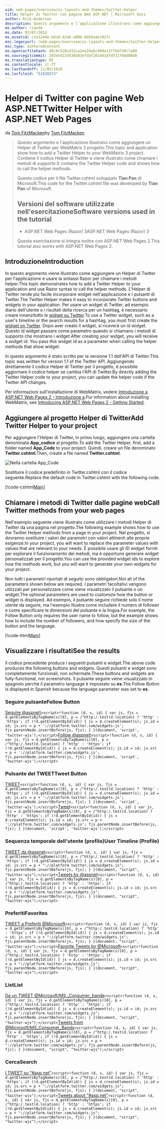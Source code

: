 ```yaml
---
uid: web-pages/overview/ui-layouts-and-themes/twitter-helper
title: Helper di Twitter con pagine Web ASP.NET | Microsoft Docs
author: Rick-Anderson
description: Questo argomento e l'applicazione illustrano come aggiungere un Helper di Twitter per WebMatrix 3 progetto. Contiene il codice Helper di Twitter e viene illustrato come chiamare il supporto...
ms.author: riande
ms.date: 02/07/2014
ms.assetid: c1a1244e-b9c8-42e6-a00b-8456a4ec027c
msc.legacyurl: /web-pages/overview/ui-layouts-and-themes/twitter-helper
msc.type: authoredcontent
ms.openlocfilehash: 89c8c520cd32ca2ee24e6cd90e11f7bdf39c7a80
ms.sourcegitcommit: 2d3e5422d530203efdaf2014d1d7df31f88d08d0
ms.translationtype: MT
ms.contentlocale: it-IT
ms.lasthandoff: 11/05/2018
ms.locfileid: "51020573"
---
```

<a name="twitter-helper-with-aspnet-web-pages"></a><span data-ttu-id="c26f6-104">Helper di Twitter con pagine Web ASP.NET</span><span class="sxs-lookup"><span data-stu-id="c26f6-104">Twitter Helper with ASP.NET Web Pages</span></span>
====================
<span data-ttu-id="c26f6-105">da [Tom FitzMacken](https://github.com/tfitzmac)</span><span class="sxs-lookup"><span data-stu-id="c26f6-105">by [Tom FitzMacken](https://github.com/tfitzmac)</span></span>

> <span data-ttu-id="c26f6-106">Questo argomento e l'applicazione illustrano come aggiungere un Helper di Twitter per WebMatrix 3 progetto.</span><span class="sxs-lookup"><span data-stu-id="c26f6-106">This topic and application show how to add a Twitter Helper to your WebMatrix 3 project.</span></span> <span data-ttu-id="c26f6-107">Contiene il codice Helper di Twitter e viene illustrato come chiamare i metodi di supporto.</span><span class="sxs-lookup"><span data-stu-id="c26f6-107">It contains the Twitter Helper code and shows how to call the helper methods.</span></span>
> 
> <span data-ttu-id="c26f6-108">Questo codice per il file Twitter.cshtml sviluppato **Tian Pan** di Microsoft.</span><span class="sxs-lookup"><span data-stu-id="c26f6-108">This code for the Twitter.cshtml file was developed by **Tian Pan** of Microsoft.</span></span>
> 
> ## <a name="software-versions-used-in-the-tutorial"></a><span data-ttu-id="c26f6-109">Versioni del software utilizzate nell'esercitazione</span><span class="sxs-lookup"><span data-stu-id="c26f6-109">Software versions used in the tutorial</span></span>
> 
> 
> - <span data-ttu-id="c26f6-110">ASP.NET Web Pages (Razor) 3</span><span class="sxs-lookup"><span data-stu-id="c26f6-110">ASP.NET Web Pages (Razor) 3</span></span>
>   
> 
> <span data-ttu-id="c26f6-111">Questa esercitazione si integra inoltre con ASP.NET Web Pages 2.</span><span class="sxs-lookup"><span data-stu-id="c26f6-111">This tutorial also works with ASP.NET Web Pages 2.</span></span>


## <a name="introduction"></a><span data-ttu-id="c26f6-112">Introduzione</span><span class="sxs-lookup"><span data-stu-id="c26f6-112">Introduction</span></span>

<span data-ttu-id="c26f6-113">In questo argomento viene illustrato come aggiungere un Helper di Twitter per l'applicazione e usare la sintassi Razor per chiamare i metodi helper.</span><span class="sxs-lookup"><span data-stu-id="c26f6-113">This topic demonstrates how to add a Twitter Helper to your application and use Razor syntax to call the helper methods.</span></span> <span data-ttu-id="c26f6-114">L'Helper di Twitter rende più facile incorporare widget nell'applicazione e i pulsanti di Twitter.</span><span class="sxs-lookup"><span data-stu-id="c26f6-114">The Twitter Helper makes it easy to incorporate Twitter buttons and widgets in your application.</span></span> <span data-ttu-id="c26f6-115">Per usare un widget di Twitter, ad esempio diario dell'utente o i risultati della ricerca per un hashtag, è necessario creare innanzitutto le [widget su Twitter](https://twitter.com/settings/widgets).</span><span class="sxs-lookup"><span data-stu-id="c26f6-115">To use a Twitter widget, such as a user's timeline or the search results for a hashtag, you must first create the [widget on Twitter](https://twitter.com/settings/widgets).</span></span> <span data-ttu-id="c26f6-116">Dopo aver creato il widget, si riceverà un id widget. Questo id widget passare come parametro quando si chiamano i metodi di supporto che mostrano i widget.</span><span class="sxs-lookup"><span data-stu-id="c26f6-116">After creating your widget, you will receive a widget id. You pass this widget id as a parameter when calling the helper methods that show widget.</span></span>

<span data-ttu-id="c26f6-117">In questo argomento è stato scritto per la versione 1.1 dell'API di Twitter.</span><span class="sxs-lookup"><span data-stu-id="c26f6-117">This topic was written for version 1.1 of the Twitter API.</span></span> <span data-ttu-id="c26f6-118">Aggiungendo direttamente il codice Helper di Twitter per il progetto, è possibile aggiornare il codice helper se cambia l'API di Twitter.</span><span class="sxs-lookup"><span data-stu-id="c26f6-118">By directly adding the Twitter Helper code to your project, you can update the helper code if the Twitter API changes.</span></span>

<span data-ttu-id="c26f6-119">Per informazioni sull'installazione di WebMatrix, vedere [Introduzione a ASP.NET Web Pages 2 - Introduzione a](../getting-started/introducing-aspnet-web-pages-2/getting-started.md).</span><span class="sxs-lookup"><span data-stu-id="c26f6-119">For information about installing WebMatrix, see [Introducing ASP.NET Web Pages 2 - Getting Started](../getting-started/introducing-aspnet-web-pages-2/getting-started.md).</span></span>

## <a name="add-twitter-helper-to-your-project"></a><span data-ttu-id="c26f6-120">Aggiungere al progetto Helper di Twitter</span><span class="sxs-lookup"><span data-stu-id="c26f6-120">Add Twitter Helper to your project</span></span>

<span data-ttu-id="c26f6-121">Per aggiungere l'Helper di Twitter, in primo luogo, aggiungere una cartella denominata **App\_codice** al progetto.</span><span class="sxs-lookup"><span data-stu-id="c26f6-121">To add the Twitter Helper, first, add a folder named **App\_Code** to your project.</span></span> <span data-ttu-id="c26f6-122">Quindi, creare un file denominato **Twitter.cshtml**.</span><span class="sxs-lookup"><span data-stu-id="c26f6-122">Then, create a file named **Twitter.cshtml**.</span></span>

![Nella cartella App_Code](twitter-helper/_static/image1.png)

<span data-ttu-id="c26f6-124">Sostituire il codice predefinito in Twitter.cshtml con il codice seguente.</span><span class="sxs-lookup"><span data-stu-id="c26f6-124">Replace the default code in Twitter.cshtml with the following code.</span></span>

[!code-cshtml[Main](twitter-helper/samples/sample1.cshtml)]

## <a name="call-twitter-methods-from-your-web-pages"></a><span data-ttu-id="c26f6-125">Chiamare i metodi di Twitter dalle pagine web</span><span class="sxs-lookup"><span data-stu-id="c26f6-125">Call Twitter methods from your web pages</span></span>

<span data-ttu-id="c26f6-126">Nell'esempio seguente viene illustrato come utilizzare i metodi Helper di Twitter da una pagina nel progetto.</span><span class="sxs-lookup"><span data-stu-id="c26f6-126">The following example shows how to use the Twitter Helper methods from a page in your project.</span></span> <span data-ttu-id="c26f6-127">Nel progetto, si dovranno sostituire i valori dei parametri con valori attinenti alle proprie esigenze.</span><span class="sxs-lookup"><span data-stu-id="c26f6-127">In your project, you will want to replace the parameter values with values that are relevant to your needs.</span></span> <span data-ttu-id="c26f6-128">È possibile usare gli ID widget forniti per esplorare il funzionamento dei metodi, ma è opportuno generare widget personalizzati per il progetto.</span><span class="sxs-lookup"><span data-stu-id="c26f6-128">You can use the provided widget ids to explore how the methods work, but you will want to generate your own widgets for your project.</span></span>

<span data-ttu-id="c26f6-129">Non tutti i parametri riportati di seguito sono obbligatori.</span><span class="sxs-lookup"><span data-stu-id="c26f6-129">Not all of the parameters shown below are required.</span></span> <span data-ttu-id="c26f6-130">I parametri facoltativi vengono utilizzati per personalizzare come viene visualizzato il pulsante o un widget.</span><span class="sxs-lookup"><span data-stu-id="c26f6-130">The optional parameters are used to customize how the button or widget is displayed.</span></span> <span data-ttu-id="c26f6-131">Ad esempio, il pulsante seguire richiede solo il nome utente da seguire, ma l'esempio illustra come includere il numero di follower e come specificare le dimensioni del pulsante e la lingua.</span><span class="sxs-lookup"><span data-stu-id="c26f6-131">For example, the Follow Button only requires the user name to follow, but the example shows how to include the number of followers, and how specify the size of the button and the language.</span></span>

[!code-html[Main](twitter-helper/samples/sample2.html)]

## <a name="see-the-results"></a><span data-ttu-id="c26f6-132">Visualizzare i risultati</span><span class="sxs-lookup"><span data-stu-id="c26f6-132">See the results</span></span>

<span data-ttu-id="c26f6-133">Il codice precedente produce i seguenti pulsanti e widget.</span><span class="sxs-lookup"><span data-stu-id="c26f6-133">The above code produces the following buttons and widgets.</span></span> <span data-ttu-id="c26f6-134">Questi pulsanti e widget sono completamente funzionali, non schermate.</span><span class="sxs-lookup"><span data-stu-id="c26f6-134">These buttons and widgets are fully-functional, not screenshots.</span></span> <span data-ttu-id="c26f6-135">Il pulsante seguire viene visualizzato in spagnolo perché il parametro language è impostato su **es**.</span><span class="sxs-lookup"><span data-stu-id="c26f6-135">The Follow Button is displayed in Spanish because the language parameter was set to **es**.</span></span>

### <a name="follow-button"></a><span data-ttu-id="c26f6-136">Seguire pulsante</span><span class="sxs-lookup"><span data-stu-id="c26f6-136">Follow Button</span></span>

<span data-ttu-id="c26f6-137">[Seguire @aspnet)](https://twitter.com/aspnet)`<script>!function (d, s, id) { var js, fjs = d.getElementsByTagName(s)[0], p = /^http:/.test(d.location) ? 'http' : 'https'; if (!d.getElementById(id)) { js = d.createElement(s); js.id = id; js.src = p + '://platform.twitter.com/widgets.js'; fjs.parentNode.insertBefore(js, fjs); } }(document, 'script', 'twitter-wjs');</script>`</span><span class="sxs-lookup"><span data-stu-id="c26f6-137">[Follow @aspnet)](https://twitter.com/aspnet)`<script>!function (d, s, id) { var js, fjs = d.getElementsByTagName(s)[0], p = /^http:/.test(d.location) ? 'http' : 'https'; if (!d.getElementById(id)) { js = d.createElement(s); js.id = id; js.src = p + '://platform.twitter.com/widgets.js'; fjs.parentNode.insertBefore(js, fjs); } }(document, 'script', 'twitter-wjs');</script>`</span></span>

### <a name="tweet-button"></a><span data-ttu-id="c26f6-138">Pulsante del TWEET</span><span class="sxs-lookup"><span data-stu-id="c26f6-138">Tweet Button</span></span>

<span data-ttu-id="c26f6-139">[TWEET](https://twitter.com/share)`<script>!function (d, s, id) { var js, fjs = d.getElementsByTagName(s)[0], p = /^http:/.test(d.location) ? 'http' : 'https'; if (!d.getElementById(id)) { js = d.createElement(s); js.id = id; js.src = p + '://platform.twitter.com/widgets.js'; fjs.parentNode.insertBefore(js, fjs); } }(document, 'script', 'twitter-wjs');</script>`</span><span class="sxs-lookup"><span data-stu-id="c26f6-139">[Tweet](https://twitter.com/share)`<script>!function (d, s, id) { var js, fjs = d.getElementsByTagName(s)[0], p = /^http:/.test(d.location) ? 'http' : 'https'; if (!d.getElementById(id)) { js = d.createElement(s); js.id = id; js.src = p + '://platform.twitter.com/widgets.js'; fjs.parentNode.insertBefore(js, fjs); } }(document, 'script', 'twitter-wjs');</script>`</span></span>

### <a name="user-timeline-profile"></a><span data-ttu-id="c26f6-140">Sequenza temporale dell'utente (profilo)</span><span class="sxs-lookup"><span data-stu-id="c26f6-140">User Timeline (Profile)</span></span>

<span data-ttu-id="c26f6-141">[TWEET da @aspnet](https://twitter.com/aspnet)`<script>!function (d, s, id) { var js, fjs = d.getElementsByTagName(s)[0], p = /^http:/.test(d.location) ? 'http' : 'https'; if (!d.getElementById(id)) { js = d.createElement(s); js.id = id; js.src = p + "://platform.twitter.com/widgets.js"; fjs.parentNode.insertBefore(js, fjs); } }(document, "script", "twitter-wjs");</script>`</span><span class="sxs-lookup"><span data-stu-id="c26f6-141">[Tweets by @aspnet](https://twitter.com/aspnet)`<script>!function (d, s, id) { var js, fjs = d.getElementsByTagName(s)[0], p = /^http:/.test(d.location) ? 'http' : 'https'; if (!d.getElementById(id)) { js = d.createElement(s); js.id = id; js.src = p + "://platform.twitter.com/widgets.js"; fjs.parentNode.insertBefore(js, fjs); } }(document, "script", "twitter-wjs");</script>`</span></span>

### <a name="favorites"></a><span data-ttu-id="c26f6-142">Preferiti</span><span class="sxs-lookup"><span data-stu-id="c26f6-142">Favorites</span></span>

<span data-ttu-id="c26f6-143">[TWEET a Preferiti @Microsoft](https://twitter.com/Microsoft/favorites)`<script>!function (d, s, id) { var js, fjs = d.getElementsByTagName(s)[0], p = /^http:/.test(d.location) ? 'http' : 'https'; if (!d.getElementById(id)) { js = d.createElement(s); js.id = id; js.src = p + "://platform.twitter.com/widgets.js"; fjs.parentNode.insertBefore(js, fjs); } }(document, "script", "twitter-wjs");</script>`</span><span class="sxs-lookup"><span data-stu-id="c26f6-143">[Favorite Tweets by @Microsoft](https://twitter.com/Microsoft/favorites)`<script>!function (d, s, id) { var js, fjs = d.getElementsByTagName(s)[0], p = /^http:/.test(d.location) ? 'http' : 'https'; if (!d.getElementById(id)) { js = d.createElement(s); js.id = id; js.src = p + "://platform.twitter.com/widgets.js"; fjs.parentNode.insertBefore(js, fjs); } }(document, "script", "twitter-wjs");</script>`</span></span>

### <a name="list"></a><span data-ttu-id="c26f6-144">List</span><span class="sxs-lookup"><span data-stu-id="c26f6-144">List</span></span>

<span data-ttu-id="c26f6-145">[Da un TWEET @Microsoft/MS \_Consumer\_bande](https://twitter.com/microsoft/ms-consumer-brands/)`<script>!function (d, s, id) { var js, fjs = d.getElementsByTagName(s)[0], p = /^http:/.test(d.location) ? 'http' : 'https'; if (!d.getElementById(id)) { js = d.createElement(s); js.id = id; js.src = p + "://platform.twitter.com/widgets.js"; fjs.parentNode.insertBefore(js, fjs); } }(document, "script", "twitter-wjs");</script>`</span><span class="sxs-lookup"><span data-stu-id="c26f6-145">[Tweets from @Microsoft/MS\_Consumer\_Bands](https://twitter.com/microsoft/ms-consumer-brands/)`<script>!function (d, s, id) { var js, fjs = d.getElementsByTagName(s)[0], p = /^http:/.test(d.location) ? 'http' : 'https'; if (!d.getElementById(id)) { js = d.createElement(s); js.id = id; js.src = p + "://platform.twitter.com/widgets.js"; fjs.parentNode.insertBefore(js, fjs); } }(document, "script", "twitter-wjs");</script>`</span></span>

### <a name="search"></a><span data-ttu-id="c26f6-146">Cerca</span><span class="sxs-lookup"><span data-stu-id="c26f6-146">Search</span></span>

<span data-ttu-id="c26f6-147">[I TWEET su &quot;#asp.net&quot;](https://twitter.com/search?q=%23asp.net)`<script>!function (d, s, id) { var js, fjs = d.getElementsByTagName(s)[0], p = /^http:/.test(d.location) ? 'http' : 'https'; if (!d.getElementById(id)) { js = d.createElement(s); js.id = id; js.src = p + "://platform.twitter.com/widgets.js"; fjs.parentNode.insertBefore(js, fjs); } }(document, "script", "twitter-wjs");</script>`</span><span class="sxs-lookup"><span data-stu-id="c26f6-147">[Tweets about &quot;#asp.net&quot;](https://twitter.com/search?q=%23asp.net)`<script>!function (d, s, id) { var js, fjs = d.getElementsByTagName(s)[0], p = /^http:/.test(d.location) ? 'http' : 'https'; if (!d.getElementById(id)) { js = d.createElement(s); js.id = id; js.src = p + "://platform.twitter.com/widgets.js"; fjs.parentNode.insertBefore(js, fjs); } }(document, "script", "twitter-wjs");</script>`</span></span>
